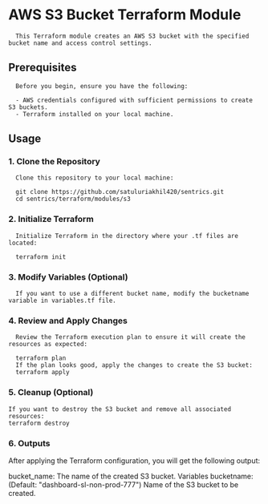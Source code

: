 # AWS S3 Bucket Terraform Module

      This Terraform module creates an AWS S3 bucket with the specified bucket name and access control settings.

## Prerequisites

      Before you begin, ensure you have the following:
      
      - AWS credentials configured with sufficient permissions to create S3 buckets.
      - Terraform installed on your local machine.

## Usage

### 1. Clone the Repository
      
      Clone this repository to your local machine:
      
      git clone https://github.com/satuluriakhil420/sentrics.git
      cd sentrics/terraform/modules/s3
### 2. Initialize Terraform
      Initialize Terraform in the directory where your .tf files are located:
      
      terraform init
### 3. Modify Variables (Optional)
      If you want to use a different bucket name, modify the bucketname variable in variables.tf file.

### 4. Review and Apply Changes
      Review the Terraform execution plan to ensure it will create the resources as expected:
      
      terraform plan
      If the plan looks good, apply the changes to create the S3 bucket:
      terraform apply

### 5. Cleanup (Optional)
    If you want to destroy the S3 bucket and remove all associated resources:
    terraform destroy

### 6. Outputs
After applying the Terraform configuration, you will get the following output:

bucket_name: The name of the created S3 bucket.
Variables
bucketname: (Default: "dashboard-sl-non-prod-777") Name of the S3 bucket to be created.
